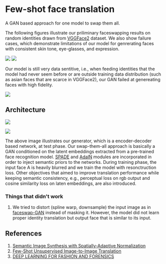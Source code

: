 # Few-shot face translation
A GAN based approach for one model to swap them all.

The following figures illustrate our priliminary faceswapping results on random identities drawn from [VGGFace2](http://www.robots.ox.ac.uk/~vgg/data/vgg_face2/) dataset. We also show failure cases, which demonstrate limitations of our model for genrerating faces with consistent skin tone, eye-glasses, and expression.

![](https://github.com/shaoanlu/faceswap-GAN-swap-them-all/raw/master/images/result_iter40k_00.jpg)
![](https://github.com/shaoanlu/faceswap-GAN-swap-them-all/raw/master/images/result_iter40k_01.jpg)

Our model is still very data sentitive, i.e., when feeding identities that the model had never seem before or are outside training data distribution (such as asian faces that are scarce in VGGFace2), our GAN failed at genereating faces with high fidelity.

![](https://github.com/shaoanlu/faceswap-GAN-swap-them-all/raw/master/images/result2.jpg)

## Architecture
![](https://github.com/shaoanlu/faceswap-GAN-swap-them-all/raw/master/images/few_shot_face_translation_gen.png)

![](https://github.com/shaoanlu/faceswap-GAN-swap-them-all/raw/master/images/few_shot_face_translation_dis.png)

The above image illustrates our generator, which is a encoder-decoder based network, at test phase. Our swap-them-all approach is basically a GAN conditioned on the latent embeddings extracted from a pre-trained face recognition model. [SPADE](https://arxiv.org/abs/1903.07291) and [AdaIN](https://arxiv.org/abs/1905.01723) modules are incorporated in order to inject semantic priors to the networks. During training phase, the input face A is heavily blurred and we train the model with resonctruction loss. Other objectives that aimed to improve translation performance while keeping semantic consistency, e.g., perceptual loss on rgb output and cosine similarity loss on laten embeddings, are also introduced.

### Things that didn't work

1. We tried to distort (spline warp, downsample) the input image as in [faceswap-GAN](https://github.com/shaoanlu/faceswap-GAN) instead of masking it. However, the model did not learn proper identity translation but output face that is similar to its input.

## References
1. [Semantic Image Synthesis with Spatially-Adaptive Normalization](https://github.com/shaoanlu/faceswap-GAN)
2. [Few-Shot Unsupervised Image-to-Image Translation](https://arxiv.org/abs/1905.01723)
3. [DEEP LEARNING FOR FASHION AND FORENSICS](https://drum.lib.umd.edu/handle/1903/21337)


